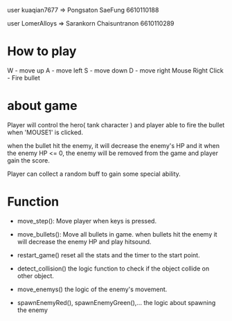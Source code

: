 user kuaqian7677 => Pongsaton SaeFung 6610110188

user LomerAlloys => Sarankorn Chaisuntranon 6610110289

  

# How to play

W - move up
A - move left
S - move down
D - move right
Mouse Right Click - Fire bullet

# about game
Player will control the hero( tank character ) and player able to fire the bullet when 'MOUSE1' is clicked.

when the bullet hit the enemy, it will decrease the enemy's HP and it when the enemy HP <= 0, the enemy will be removed from the game and player gain the score.

Player can collect a random buff to gain some special ability.

# Function 
- move_step():
        Move player when keys is pressed.
        
- move_bullets():
  Move all bullets in game. 
  when bullets hit the enemy it will decrease the enemy HP and play hitsound.

- restart_game()
reset all the stats and the timer to the start point.

- detect_collision()
the logic function to check if the object collide on other object.

- move_enemys()
the logic of the enemy's movement.

- spawnEnemyRed(), spawnEnemyGreen(),...
the logic about spawning the enemy







